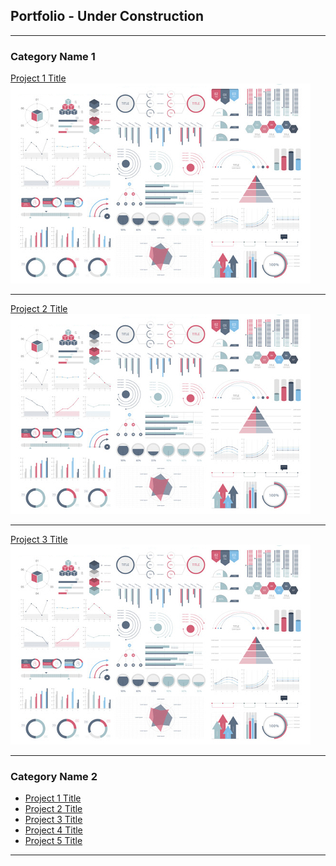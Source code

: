 ## Portfolio - Under Construction

---

### Category Name 1 

[Project 1 Title](/sample_page)
<img src="images/dummy_thumbnail.jpg?raw=true"/>

---
[Project 2 Title](/sample_presentation.pdf)
<img src="images/dummy_thumbnail.jpg?raw=true"/>

---
[Project 3 Title](/projects/covid_counties_fairfax.html)
<img src="images/dummy_thumbnail.jpg?raw=true"/>

---

### Category Name 2

- [Project 1 Title](http://example.com/)
- [Project 2 Title](http://example.com/)
- [Project 3 Title](http://example.com/)
- [Project 4 Title](http://example.com/)
- [Project 5 Title](http://example.com/)

---
